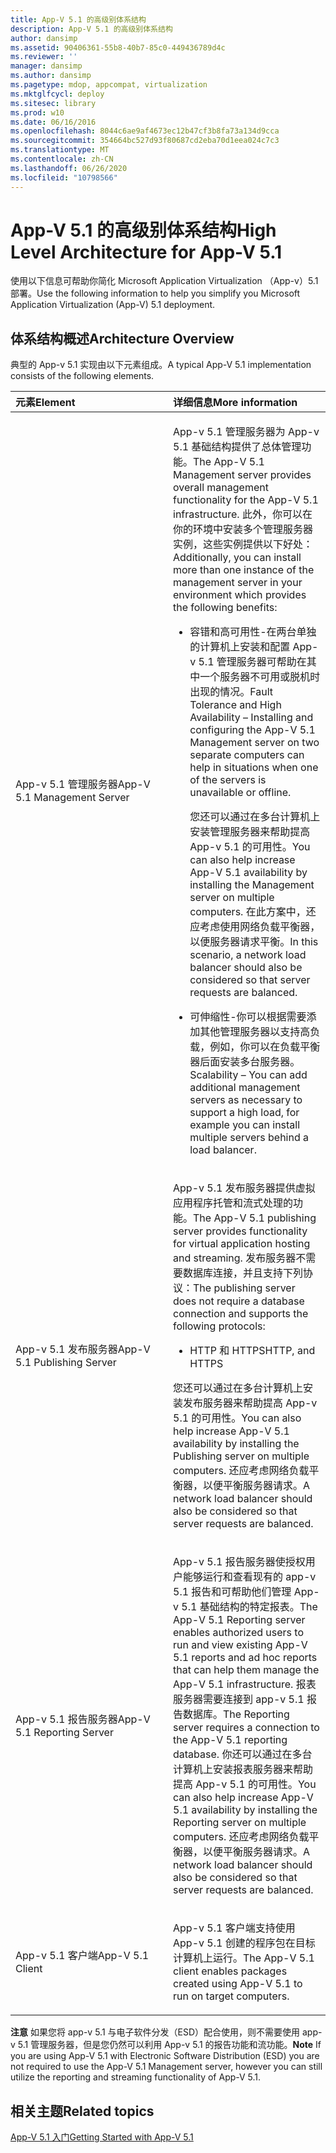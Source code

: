 ```yaml
---
title: App-V 5.1 的高级别体系结构
description: App-V 5.1 的高级别体系结构
author: dansimp
ms.assetid: 90406361-55b8-40b7-85c0-449436789d4c
ms.reviewer: ''
manager: dansimp
ms.author: dansimp
ms.pagetype: mdop, appcompat, virtualization
ms.mktglfcycl: deploy
ms.sitesec: library
ms.prod: w10
ms.date: 06/16/2016
ms.openlocfilehash: 8044c6ae9af4673ec12b47cf3b8fa73a134d9cca
ms.sourcegitcommit: 354664bc527d93f80687cd2eba70d1eea024c7c3
ms.translationtype: MT
ms.contentlocale: zh-CN
ms.lasthandoff: 06/26/2020
ms.locfileid: "10798566"
---
```

# <span data-ttu-id="070cb-103">App-V 5.1 的高级别体系结构</span><span class="sxs-lookup"><span data-stu-id="070cb-103">High Level Architecture for App-V 5.1</span></span>


<span data-ttu-id="070cb-104">使用以下信息可帮助你简化 Microsoft Application Virtualization （App-v）5.1 部署。</span><span class="sxs-lookup"><span data-stu-id="070cb-104">Use the following information to help you simplify you Microsoft Application Virtualization (App-V) 5.1 deployment.</span></span>

## <span data-ttu-id="070cb-105">体系结构概述</span><span class="sxs-lookup"><span data-stu-id="070cb-105">Architecture Overview</span></span>


<span data-ttu-id="070cb-106">典型的 App-v 5.1 实现由以下元素组成。</span><span class="sxs-lookup"><span data-stu-id="070cb-106">A typical App-V 5.1 implementation consists of the following elements.</span></span>

<table>
<colgroup>
<col width="50%" />
<col width="50%" />
</colgroup>
<thead>
<tr class="header">
<th align="left"><span data-ttu-id="070cb-107">元素</span><span class="sxs-lookup"><span data-stu-id="070cb-107">Element</span></span></th>
<th align="left"><span data-ttu-id="070cb-108">详细信息</span><span class="sxs-lookup"><span data-stu-id="070cb-108">More information</span></span></th>
</tr>
</thead>
<tbody>
<tr class="odd">
<td align="left"><p><span data-ttu-id="070cb-109">App-v 5.1 管理服务器</span><span class="sxs-lookup"><span data-stu-id="070cb-109">App-V 5.1 Management Server</span></span></p></td>
<td align="left"><p><span data-ttu-id="070cb-110">App-v 5.1 管理服务器为 App-v 5.1 基础结构提供了总体管理功能。</span><span class="sxs-lookup"><span data-stu-id="070cb-110">The App-V 5.1 Management server provides overall management functionality for the App-V 5.1 infrastructure.</span></span> <span data-ttu-id="070cb-111">此外，你可以在你的环境中安装多个管理服务器实例，这些实例提供以下好处：</span><span class="sxs-lookup"><span data-stu-id="070cb-111">Additionally, you can install more than one instance of the management server in your environment which provides the following benefits:</span></span></p>
<ul>
<li><p><span data-ttu-id="070cb-112">容错和高可用性-在两台单独的计算机上安装和配置 App-v 5.1 管理服务器可帮助在其中一个服务器不可用或脱机时出现的情况。</span><span class="sxs-lookup"><span data-stu-id="070cb-112">Fault Tolerance and High Availability – Installing and configuring the App-V 5.1 Management server on two separate computers can help in situations when one of the servers is unavailable or offline.</span></span></p>
<p><span data-ttu-id="070cb-113">您还可以通过在多台计算机上安装管理服务器来帮助提高 App-v 5.1 的可用性。</span><span class="sxs-lookup"><span data-stu-id="070cb-113">You can also help increase App-V 5.1 availability by installing the Management server on multiple computers.</span></span> <span data-ttu-id="070cb-114">在此方案中，还应考虑使用网络负载平衡器，以便服务器请求平衡。</span><span class="sxs-lookup"><span data-stu-id="070cb-114">In this scenario, a network load balancer should also be considered so that server requests are balanced.</span></span></p></li>
<li><p><span data-ttu-id="070cb-115">可伸缩性-你可以根据需要添加其他管理服务器以支持高负载，例如，你可以在负载平衡器后面安装多台服务器。</span><span class="sxs-lookup"><span data-stu-id="070cb-115">Scalability – You can add additional management servers as necessary to support a high load, for example you can install multiple servers behind a load balancer.</span></span></p></li>
</ul></td>
</tr>
<tr class="even">
<td align="left"><p><span data-ttu-id="070cb-116">App-v 5.1 发布服务器</span><span class="sxs-lookup"><span data-stu-id="070cb-116">App-V 5.1 Publishing Server</span></span></p></td>
<td align="left"><p><span data-ttu-id="070cb-117">App-v 5.1 发布服务器提供虚拟应用程序托管和流式处理的功能。</span><span class="sxs-lookup"><span data-stu-id="070cb-117">The App-V 5.1 publishing server provides functionality for virtual application hosting and streaming.</span></span> <span data-ttu-id="070cb-118">发布服务器不需要数据库连接，并且支持下列协议：</span><span class="sxs-lookup"><span data-stu-id="070cb-118">The publishing server does not require a database connection and supports the following protocols:</span></span></p>
<ul>
<li><p><span data-ttu-id="070cb-119">HTTP 和 HTTPS</span><span class="sxs-lookup"><span data-stu-id="070cb-119">HTTP, and HTTPS</span></span></p></li>
</ul>
<p><span data-ttu-id="070cb-120">您还可以通过在多台计算机上安装发布服务器来帮助提高 App-v 5.1 的可用性。</span><span class="sxs-lookup"><span data-stu-id="070cb-120">You can also help increase App-V 5.1 availability by installing the Publishing server on multiple computers.</span></span> <span data-ttu-id="070cb-121">还应考虑网络负载平衡器，以便平衡服务器请求。</span><span class="sxs-lookup"><span data-stu-id="070cb-121">A network load balancer should also be considered so that server requests are balanced.</span></span></p></td>
</tr>
<tr class="odd">
<td align="left"><p><span data-ttu-id="070cb-122">App-v 5.1 报告服务器</span><span class="sxs-lookup"><span data-stu-id="070cb-122">App-V 5.1 Reporting Server</span></span></p></td>
<td align="left"><p><span data-ttu-id="070cb-123">App-v 5.1 报告服务器使授权用户能够运行和查看现有的 app-v 5.1 报告和可帮助他们管理 App-v 5.1 基础结构的特定报表。</span><span class="sxs-lookup"><span data-stu-id="070cb-123">The App-V 5.1 Reporting server enables authorized users to run and view existing App-V 5.1 reports and ad hoc reports that can help them manage the App-V 5.1 infrastructure.</span></span> <span data-ttu-id="070cb-124">报表服务器需要连接到 app-v 5.1 报告数据库。</span><span class="sxs-lookup"><span data-stu-id="070cb-124">The Reporting server requires a connection to the App-V 5.1 reporting database.</span></span> <span data-ttu-id="070cb-125">你还可以通过在多台计算机上安装报表服务器来帮助提高 App-v 5.1 的可用性。</span><span class="sxs-lookup"><span data-stu-id="070cb-125">You can also help increase App-V 5.1 availability by installing the Reporting server on multiple computers.</span></span> <span data-ttu-id="070cb-126">还应考虑网络负载平衡器，以便平衡服务器请求。</span><span class="sxs-lookup"><span data-stu-id="070cb-126">A network load balancer should also be considered so that server requests are balanced.</span></span></p></td>
</tr>
<tr class="even">
<td align="left"><p><span data-ttu-id="070cb-127">App-v 5.1 客户端</span><span class="sxs-lookup"><span data-stu-id="070cb-127">App-V 5.1 Client</span></span></p></td>
<td align="left"><p><span data-ttu-id="070cb-128">App-v 5.1 客户端支持使用 App-v 5.1 创建的程序包在目标计算机上运行。</span><span class="sxs-lookup"><span data-stu-id="070cb-128">The App-V 5.1 client enables packages created using App-V 5.1 to run on target computers.</span></span></p></td>
</tr>
</tbody>
</table>

 

<span data-ttu-id="070cb-129">**注意** 如果您将 app-v 5.1 与电子软件分发（ESD）配合使用，则不需要使用 app-v 5.1 管理服务器，但是您仍然可以利用 App-v 5.1 的报告功能和流功能。</span><span class="sxs-lookup"><span data-stu-id="070cb-129">**Note** If you are using App-V 5.1 with Electronic Software Distribution (ESD) you are not required to use the App-V 5.1 Management server, however you can still utilize the reporting and streaming functionality of App-V 5.1.</span></span>

 






## <span data-ttu-id="070cb-130">相关主题</span><span class="sxs-lookup"><span data-stu-id="070cb-130">Related topics</span></span>


[<span data-ttu-id="070cb-131">App-V 5.1 入门</span><span class="sxs-lookup"><span data-stu-id="070cb-131">Getting Started with App-V 5.1</span></span>](getting-started-with-app-v-51.md)

 

 





